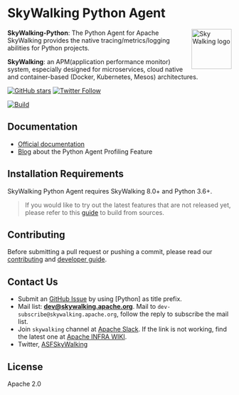 # SkyWalking Python Agent

<img src="http://skywalking.apache.org/assets/logo.svg" alt="Sky Walking logo" height="90px" align="right" />

**SkyWalking-Python**: The Python Agent for Apache SkyWalking provides the native tracing/metrics/logging abilities for Python projects.

**SkyWalking**: an APM(application performance monitor) system, especially designed for
microservices, cloud native and container-based (Docker, Kubernetes, Mesos) architectures.

[![GitHub stars](https://img.shields.io/github/stars/apache/skywalking-python.svg?style=for-the-badge&label=Stars&logo=github)](https://github.com/apache/skywalking-python)
[![Twitter Follow](https://img.shields.io/twitter/follow/asfskywalking.svg?style=for-the-badge&label=Follow&logo=twitter)](https://twitter.com/AsfSkyWalking)

[![Build](https://github.com/apache/skywalking-python/workflows/Build/badge.svg?branch=master)](https://github.com/apache/skywalking-python/actions?query=branch%3Amaster+event%3Apush+workflow%3A%22Build%22)

## Documentation

- [Official documentation](https://skywalking.apache.org/docs/#PythonAgent)
- [Blog](https://skywalking.apache.org/blog/2021-09-12-skywalking-python-profiling/) about the Python Agent Profiling Feature

## Installation Requirements

SkyWalking Python Agent requires SkyWalking 8.0+ and Python 3.6+.

> If you would like to try out the latest features that are not released yet, please refer to this [guide](docs/en/setup/faq/How-to-build-from-sources.md) to build from sources.

## Contributing

Before submitting a pull request or pushing a commit, please read our [contributing](CONTRIBUTING.md) and [developer guide](docs/en/contribution/Developer.md).

## Contact Us
* Submit an [GitHub Issue](https://github.com/apache/skywalking/issues/new) by using [Python] as title prefix.
* Mail list: **dev@skywalking.apache.org**. Mail to `dev-subscribe@skywalking.apache.org`, follow the reply to subscribe the mail list.
* Join `skywalking` channel at [Apache Slack](http://s.apache.org/slack-invite). If the link is not working, find the latest one at [Apache INFRA WIKI](https://cwiki.apache.org/confluence/display/INFRA/Slack+Guest+Invites).
* Twitter, [ASFSkyWalking](https://twitter.com/AsfSkyWalking)

## License
Apache 2.0
